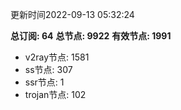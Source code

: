 更新时间2022-09-13 05:32:24

**总订阅: 64**
**总节点: 9922**
**有效节点: 1991**
- v2ray节点: 1581
- ss节点: 307
- ssr节点: 1
- trojan节点: 102
